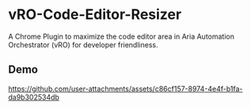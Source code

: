 # vRO-Code-Editor-Resizer
A Chrome Plugin to maximize the code editor area in Aria Automation Orchestrator (vRO) for developer friendliness.

## Demo
https://github.com/user-attachments/assets/c86cf157-8974-4e4f-b1fa-da9b302534db


